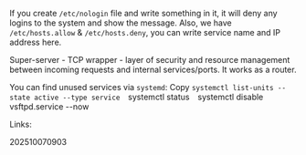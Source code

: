 If you create `/etc/nologin` file and write something in it, it will deny any logins to the system and show the message. Also, we have `/etc/hosts.allow` & `/etc/hosts.deny`, you can write service name and IP address here.

Super-server - TCP wrapper - layer of security and resource management between incoming requests and internal services/ports. It works as a router.

You can find unused services via `systemd`:
Copy
`systemctl list-units --state active --type service 
`systemctl status` 
`systemctl disable vsftpd.service --now

Links:

202510070903

